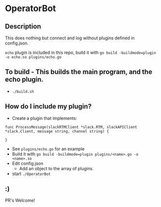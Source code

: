 # OperatorBot

## Description
This does nothing but connect and log without plugins defined in config.json.

`echo` plugin is included in this repo, build it with `go build -buildmode=plugin -o echo.so plugins/echo.go`


## To build - This builds the main program, and the echo plugin.
* `./build.sh` 

## How do I include my plugin?
* Create a plugin that implements:
```golang
func ProcessMessage(slackRTMClient *slack.RTM, slackAPIClient *slack.Client, message string, channel string) {

}
```
  * See `plugins/echo.go` for an example
* Build it with `go build -buildmode=plugin plugins/<name>.go -o <name>.so`
* Edit config.json
  * Add an object to the array of plugins. 
* start `./OperatorBot`


## :)
PR's Welcome!
